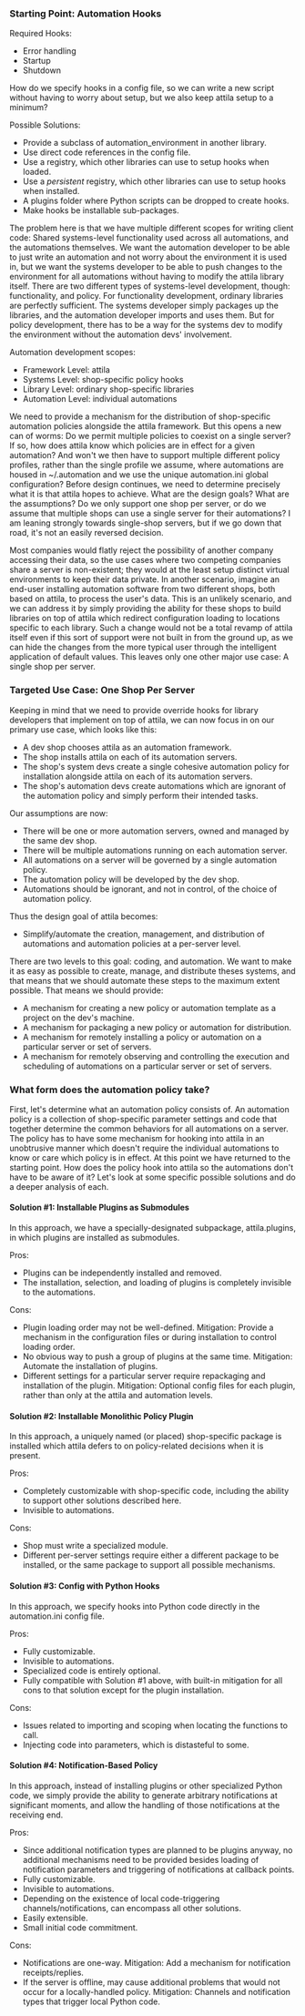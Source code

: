 ### Starting Point: Automation Hooks

Required Hooks:

* Error handling
* Startup
* Shutdown


How do we specify hooks in a config file, so we can write a new script without
having to worry about setup, but we also keep attila setup to a minimum?


Possible Solutions:

* Provide a subclass of automation_environment in another library.
* Use direct code references in the config file.
* Use a registry, which other libraries can use to setup hooks when loaded.
* Use a *persistent* registry, which other libraries can use to setup hooks when
  installed.
* A plugins folder where Python scripts can be dropped to create hooks.
* Make hooks be installable sub-packages.


The problem here is that we have multiple different scopes for writing client
code: Shared systems-level functionality used across all automations, and the
automations themselves. We want the automation developer to be able to just
write an automation and not worry about the environment it is used in, but we
want the systems developer to be able to push changes to the environment for all
automations without having to modify the attila library itself. There are two
different types of systems-level development, though: functionality, and policy.
For functionality development, ordinary libraries are perfectly sufficient. The
systems developer simply packages up the libraries, and the automation developer
imports and uses them. But for policy development, there has to be a way for the
systems dev to modify the environment without the automation devs' involvement.


Automation development scopes:

* Framework Level: attila
* Systems Level: shop-specific policy hooks
* Library Level: ordinary shop-specific libraries
* Automation Level: individual automations


We need to provide a mechanism for the distribution of shop-specific automation 
policies alongside the attila framework. But this opens a new can of worms: Do
we permit multiple policies to coexist on a single server? If so, how does 
attila know which policies are in effect for a given automation? And won't we
then have to support multiple different policy profiles, rather than the single
profile we assume, where automations are housed in ~/.automation and we use the
unique automation.ini global configuration? Before design continues, we need to
determine precisely what it is that attila hopes to achieve. What are the 
design goals? What are the assumptions? Do we only support one shop per server,
or do we assume that multiple shops can use a single server for their 
automations? I am leaning strongly towards single-shop servers, but if we go
down that road, it's not an easily reversed decision.

Most companies would flatly reject the possibility of another company accessing
their data, so the use cases where two competing companies share a server is
non-existent; they would at the least setup distinct virtual environments to 
keep their data private. In another scenario, imagine an end-user installing
automation software from two different shops, both based on attila, to process
the user's data. This is an unlikely scenario, and we can address it by simply
providing the ability for these shops to build libraries on top of attila which
redirect configuration loading to locations specific to each library. Such a
change would not be a total revamp of attila itself even if this sort of 
support were not built in from the ground up, as we can hide the changes from
the more typical user through the intelligent application of default values.
This leaves only one other major use case: A single shop per server.


### Targeted Use Case: One Shop Per Server

Keeping in mind that we need to provide override hooks for library developers
that implement on top of attila, we can now focus in on our primary use case,
which looks like this:

* A dev shop chooses attila as an automation framework.
* The shop installs attila on each of its automation servers.
* The shop's system devs create a single cohesive automation policy for 
  installation alongside attila on each of its automation servers.
* The shop's automation devs create automations which are ignorant of the 
  automation policy and simply perform their intended tasks.


Our assumptions are now:

* There will be one or more automation servers, owned and managed by the same 
  dev shop.
* There will be multiple automations running on each automation server.
* All automations on a server will be governed by a single automation policy.
* The automation policy will be developed by the dev shop.
* Automations should be ignorant, and not in control, of the choice of 
  automation policy.


Thus the design goal of attila becomes:

* Simplify/automate the creation, management, and distribution of automations 
  and automation policies at a per-server level.


There are two levels to this goal: coding, and automation. We want to make it
as easy as possible to create, manage, and distribute theses systems, and that
means that we should automate these steps to the maximum extent possible. That
means we should provide:

* A mechanism for creating a new policy or automation template as a project on 
  the dev's machine.
* A mechanism for packaging a new policy or automation for distribution.
* A mechanism for remotely installing a policy or automation on a particular
  server or set of servers.
* A mechanism for remotely observing and controlling the execution and 
  scheduling of automations on a particular server or set of servers. 


### What form does the automation policy take?

First, let's determine what an automation policy consists of. An automation
policy is a collection of shop-specific parameter settings and code that 
together determine the common behaviors for all automations on a server. The 
policy has to have some mechanism for hooking into attila in an unobtrusive
manner which doesn't require the individual automations to know or care which
policy is in effect. At this point we have returned to the starting point. How
does the policy hook into attila so the automations don't have to be aware of 
it? Let's look at some specific possible solutions and do a deeper analysis of
each.


#### Solution #1: Installable Plugins as Submodules

In this approach, we have a specially-designated subpackage, attila.plugins,
in which plugins are installed as submodules.


Pros:

* Plugins can be independently installed and removed.
* The installation, selection, and loading of plugins is completely invisible 
  to the automations.


Cons:

* Plugin loading order may not be well-defined. Mitigation: Provide a mechanism 
  in the configuration files or during installation to control loading order.
* No obvious way to push a group of plugins at the same time. Mitigation:
  Automate the installation of plugins.
* Different settings for a particular server require repackaging and 
  installation of the plugin. Mitigation: Optional config files for each 
  plugin, rather than only at the attila and automation levels.
  

#### Solution #2: Installable Monolithic Policy Plugin

In this approach, a uniquely named (or placed) shop-specific package is 
installed which attila defers to on policy-related decisions when it is 
present.


Pros:

* Completely customizable with shop-specific code, including the ability to 
  support other solutions described here.
* Invisible to automations.


Cons:

* Shop must write a specialized module.
* Different per-server settings require either a different package to be 
  installed, or the same package to support all possible mechanisms.
  

#### Solution #3: Config with Python Hooks

In this approach, we specify hooks into Python code directly in the 
automation.ini config file.


Pros:

* Fully customizable.
* Invisible to automations.
* Specialized code is entirely optional.
* Fully compatible with Solution #1 above, with built-in mitigation for all 
  cons to that solution except for the plugin installation.


Cons:

* Issues related to importing and scoping when locating the functions to call.
* Injecting code into parameters, which is distasteful to some.


#### Solution #4: Notification-Based Policy

In this approach, instead of installing plugins or other specialized Python 
code, we simply provide the ability to generate arbitrary notifications at
significant moments, and allow the handling of those notifications at the 
receiving end.


Pros:

* Since additional notification types are planned to be plugins anyway, no
  additional mechanisms need to be provided besides loading of notification
  parameters and triggering of notifications at callback points.
* Fully customizable.
* Invisible to automations.
* Depending on the existence of local code-triggering channels/notifications,
  can encompass all other solutions.
* Easily extensible.
* Small initial code commitment.


Cons:

* Notifications are one-way. Mitigation: Add a mechanism for notification 
  receipts/replies.
* If the server is offline, may cause additional problems that would not
  occur for a locally-handled policy. Mitigation: Channels and notification
  types that trigger local Python code.

